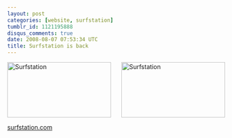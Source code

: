 ```yaml
---
layout: post
categories: [website, surfstation]
tumblr_id: 1121195888
disqus_comments: true
date: 2008-08-07 07:53:34 UTC
title: Surfstation is back
---
```


<a href="http://surfstation.com/"><img src="/attachments/2008/08/surfstation.png" alt="Surfstation" width="238" height="127" class="alignnone size-medium wp-image-564" style="margin-right:24px;" /><img src="/attachments/2008/08/surfstation.png" alt="Surfstation" width="238" height="127" class="alignnone size-medium wp-image-564" /></a>

<a href="http://surfstation.com/">surfstation.com</a>
